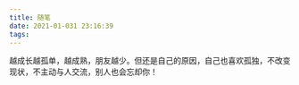 ```yaml
---
title: 随笔
date: 2021-01-031 23:16:39
tags:
---
```

越成长越孤单，越成熟，朋友越少。但还是自己的原因，自己也喜欢孤独，不改变现状，不主动与人交流，别人也会忘却你！

